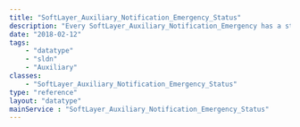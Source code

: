 ```yaml
---
title: "SoftLayer_Auxiliary_Notification_Emergency_Status"
description: "Every SoftLayer_Auxiliary_Notification_Emergency has a statusId that references a SoftLayer_Auxiliary_Notification_Emergency_Status data type.  The status is used to determine the current state of the event. "
date: "2018-02-12"
tags:
    - "datatype"
    - "sldn"
    - "Auxiliary"
classes:
    - "SoftLayer_Auxiliary_Notification_Emergency_Status"
type: "reference"
layout: "datatype"
mainService : "SoftLayer_Auxiliary_Notification_Emergency_Status"
---
```

